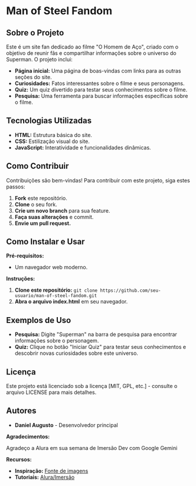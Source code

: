 # Man of Steel Fandom

## Sobre o Projeto

Este é um site fan dedicado ao filme "O Homem de Aço", criado com o objetivo de reunir fãs e compartilhar informações sobre o universo do Superman. O projeto inclui:

* **Página inicial:** Uma página de boas-vindas com links para as outras seções do site.
* **Curiosidades:** Fatos interessantes sobre o filme e seus personagens.
* **Quiz:** Um quiz divertido para testar seus conhecimentos sobre o filme.
* **Pesquisa:** Uma ferramenta para buscar informações específicas sobre o filme.

## Tecnologias Utilizadas

* **HTML:** Estrutura básica do site.
* **CSS:** Estilização visual do site.
* **JavaScript:** Interatividade e funcionalidades dinâmicas.

## Como Contribuir

Contribuições são bem-vindas! Para contribuir com este projeto, siga estes passos:

1. **Fork** este repositório.
2. **Clone** o seu fork.
3. **Crie um novo branch** para sua feature.
4. **Faça suas alterações** e commit.
5. **Envie um pull request.**

## Como Instalar e Usar

**Pré-requisitos:**

* Um navegador web moderno.

**Instruções:**

1. **Clone este repositório:** `git clone https://github.com/seu-usuario/man-of-steel-fandom.git`
2. **Abra o arquivo index.html** em seu navegador.

## Exemplos de Uso

* **Pesquisa:** Digite "Superman" na barra de pesquisa para encontrar informações sobre o personagem.
* **Quiz:** Clique no botão "Iniciar Quiz" para testar seus conhecimentos e descobrir novas curiosidades sobre este universo.

## Licença

Este projeto está licenciado sob a licença [MIT, GPL, etc.] - consulte o arquivo LICENSE para mais detalhes.

## Autores

* **Daniel Augusto** - Desenvolvedor principal

**Agradecimentos:**

Agradeço a Alura em sua semana de Imersão Dev com Google Gemini

**Recursos:**

* **Inspiração:** [Fonte de imagens](https://www.imdb.com/title/tt0770828/)
* **Tutoriais:** [Alura/Imersão](https://cursos.alura.com.br/imersao)